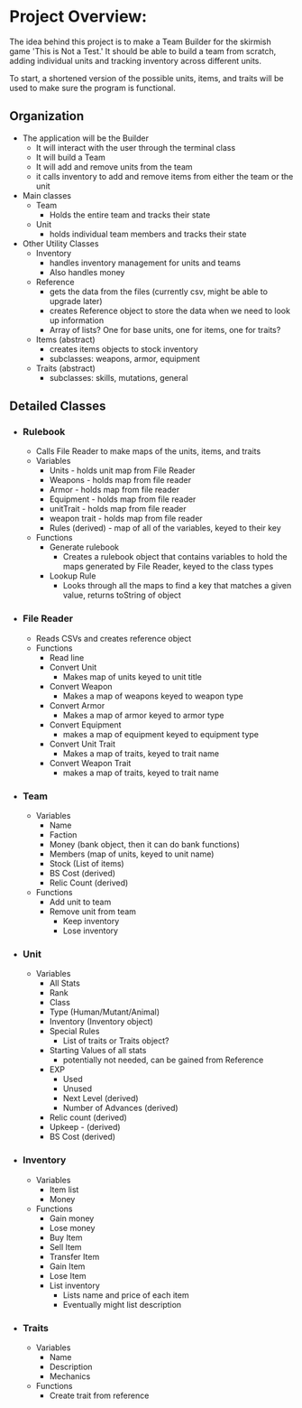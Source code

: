 # Project Overview:

The idea behind this project is to make a Team Builder for the skirmish game
'This is Not a Test.' It should be able to build a team from scratch, adding individual 
units and tracking inventory across different units.

To start, a shortened version of the possible units, items, and traits will be used
to make sure the program is functional.

## Organization
 - The application will be the Builder
   - It will interact with the user through the terminal class
   - It will build a Team
   - It will add and remove units from the team
   - it calls inventory to add and remove items from either the team or the unit
 - Main classes
   - Team
     - Holds the entire team and tracks their state
   - Unit
     - holds individual team members and tracks their state
 - Other Utility Classes
   - Inventory
     - handles inventory management for units and teams
     - Also handles money
   - Reference 
     - gets the data from the files (currently csv, might be able to upgrade later)
     - creates Reference object to store the data when we need to look up information
     - Array of lists? One for base units, one for items, one for traits?
   - Items (abstract)
     - creates items objects to stock inventory
     - subclasses: weapons, armor, equipment
   - Traits (abstract)
     - subclasses: skills, mutations, general

## Detailed Classes
 - ### Rulebook
   - Calls File Reader to make maps of the units, items, and traits
   - Variables
     - Units - holds unit map from File Reader
     - Weapons - holds map from file reader
     - Armor - holds map from file reader
     - Equipment - holds map from file reader
     - unitTrait - holds map from file reader
     - weapon trait - holds map from file reader
     - Rules (derived) - map of all of the variables, keyed to their key
   - Functions
     - Generate rulebook
       - Creates a rulebook object that contains variables to hold the maps generated by File Reader, keyed to the class types
     - Lookup Rule
       - Looks through all the maps to find a key that matches a given value, returns toString of object
 - ### File Reader
    - Reads CSVs and creates reference object
    - Functions
      - Read line
      - Convert Unit
        - Makes map of units keyed to unit title
      - Convert Weapon
        - Makes a map of weapons keyed to weapon type
      - Convert Armor
        - Makes a map of armor keyed to armor type
      - Convert Equipment
        - makes a map of equipment keyed to equipment type
      - Convert Unit Trait
        - Makes a map of traits, keyed to trait name
      - Convert Weapon Trait
        - makes a map of traits, keyed to trait name
 - ### Team
   - Variables
     - Name
     - Faction
     - Money (bank object, then it can do bank functions)
     - Members (map of units, keyed to unit name)
     - Stock (List of items)
     - BS Cost (derived)
     - Relic Count (derived)
   - Functions
     - Add unit to team
     - Remove unit from team
       - Keep inventory
       - Lose inventory
 - ### Unit
   - Variables
     - All Stats
     - Rank
     - Class
     - Type (Human/Mutant/Animal)
     - Inventory (Inventory object)
     - Special Rules
       - List of traits or Traits object?
     - Starting Values of all stats
       - potentially not needed, can be gained from Reference
     - EXP
       - Used
       - Unused
       - Next Level (derived)
       - Number of Advances (derived)
     - Relic count (derived)
     - Upkeep - (derived)
     - BS Cost (derived)
 - ### Inventory
   - Variables
     - Item list
     - Money
   - Functions
     - Gain money
     - Lose money
     - Buy Item
     - Sell Item
     - Transfer Item
     - Gain Item
     - Lose Item
     - List inventory
       - Lists name and price of each item
       - Eventually might list description
 - ### Traits
   - Variables
     - Name
     - Description
     - Mechanics
   - Functions
     - Create trait from reference